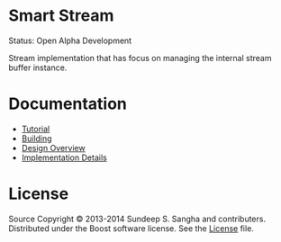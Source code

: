 Smart Stream
==========================================================================
Status: Open Alpha Development

Stream implementation that has focus on managing the internal stream
buffer instance.

Documentation
==========================================================================
+ [Tutorial](./doc/tutorial.md)
+ [Building](./build/build.md)
+ [Design Overview](./doc/proposal.md)
+ [Implementation Details](./doc/implementation.md)

License
==========================================================================
Source Copyright © 2013-2014 Sundeep S. Sangha and contributers.
Distributed under the Boost software license. See the
[License](./License_1_0.txt) file.
